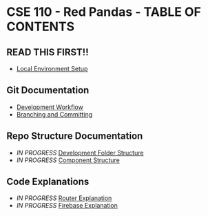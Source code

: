 # CSE 110 - Red Pandas - TABLE OF CONTENTS

## READ THIS FIRST!!
* [Local Environment Setup](local-environment-setup.md)

## Git Documentation
* [Development Workflow](development-workflow.md)
* [Branching and Committing](branching-and-committing.md)

## Repo Structure Documentation
* _IN PROGRESS_ [Development Folder Structure](development-folder-structure.md)
* _IN PROGRESS_ [Component Structure](component-structure.md)

## Code Explanations
* _IN PROGRESS_ [Router Explanation](router-explanation.md)
* _IN PROGRESS_ [Firebase Explanation](firebase-explanation.md)